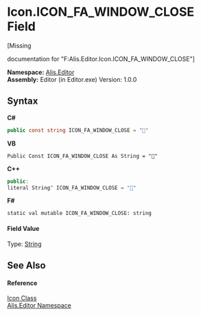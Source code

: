 # Icon.ICON_FA_WINDOW_CLOSE Field
 

\[Missing <summary> documentation for "F:Alis.Editor.Icon.ICON_FA_WINDOW_CLOSE"\]

**Namespace:**&nbsp;<a href="b150ade4-39de-a232-5f06-d3cdc1b2c538">Alis.Editor</a><br />**Assembly:**&nbsp;Editor (in Editor.exe) Version: 1.0.0

## Syntax

**C#**<br />
``` C#
public const string ICON_FA_WINDOW_CLOSE = ""
```

**VB**<br />
``` VB
Public Const ICON_FA_WINDOW_CLOSE As String = ""
```

**C++**<br />
``` C++
public:
literal String^ ICON_FA_WINDOW_CLOSE = ""
```

**F#**<br />
``` F#
static val mutable ICON_FA_WINDOW_CLOSE: string
```


#### Field Value
Type: <a href="https://docs.microsoft.com/dotnet/api/system.string" target="_blank">String</a>

## See Also


#### Reference
<a href="cc0f883c-67f8-f772-c6d7-a60b129f22a7">Icon Class</a><br /><a href="b150ade4-39de-a232-5f06-d3cdc1b2c538">Alis.Editor Namespace</a><br />